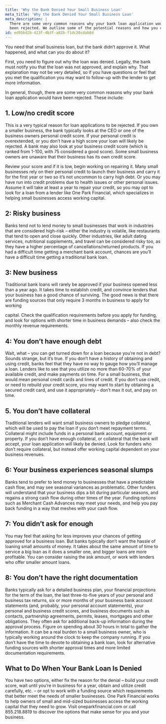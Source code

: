 ```yaml
---
title: 'Why the Bank Denied Your Small Business Loan'
meta_title: 'Why the Bank Denied Your Small Business Loan'
meta_description: |
  There are some very common reasons why your bank loan application would have
  been rejected. We outline some of the potential reasons and how you can still get funding!
id: ed95bd2b-423f-4b3f-a82b-f1dc20cdab8d
---
```

You need that small business loan, but the bank didn’t approve it. What happened, and what can you do
about it?

First, you need to figure out why the loan was denied. Legally, the bank must notify you that the loan
was not approved, and explain why. That explanation may not be very detailed, so if you have questions
or feel that you met the qualification you may want to follow-up with the lender to get more
information.

In general, though, there are some very common reasons why your bank loan application would have
been rejected. These include:

## 1. Low/no credit score

This is a very typical reason for loan applications to be rejected. If you own a smaller business, the bank
typically looks at the CEO or one of the business owners personal credit score. If your personal credit is
overextended, or you don’t have a high score your loan will likely be rejected. A bank may also look at
your business credit score (which is ranked from 1-100, with 75 considered a good score). Some small
business owners are unaware that their business has its own credit score.

Review your score and if it is low, begin working on repairing it. Many small businesses rely on their
personal credit to launch their business and carry it for the first year or two so it’s not uncommon to
carry high debt. Or you may have run into credit problems due to health issues or other personal issues.
Assume it will take at least a year to repair your credit, so you may opt to look for a loan from a lender
like One Park Financial, which specializes in helping small businesses access working capital.

## 2: Risky business

Banks tend not to lend money to small businesses that work in industries that are considered high-risk –
either the industry is volatile, like restaurants that tend to open and close quickly. Other industries, like
adult dating services, nutritional supplements, and travel can be considered risky too, as they have a
higher percentage of cancellations/returned products. If you had a difficult time getting a merchant
bank account, chances are you’ll have a difficult time getting a traditional bank loan.

## 3: New business

Traditional bank loans will rarely be approved if your business opened less than a year ago. It takes time
to establish credit, and convince lenders that your business has a good chance of surviving. The good
news is that there are funding sources that only require 3 months in business to apply for working

capital. Check the qualification requirements before you apply for funding, and look for options with
shorter time in business demands – also check the monthly revenue requirements.

## 4: You don’t have enough debt

Wait, what – you can get turned down for a loan because you’re not in debt? Sounds strange, but it’s
true. If you don’t have a history of obtaining and using credit, banks feel that they have no way to gauge
how you’ll manage a loan. Lenders like to see that you utilize no more than 60-70% of your available
credit, and make payments on time. For a small business, that would mean personal credit cards and
lines of credit. If you don’t use credit, or need to rebuild your credit score, you may want to start by
obtaining a secured credit card, and use it appropriately – don’t max it out, and pay on time.

## 5. You don’t have collateral

Traditional lenders will want small business owners to pledge collateral, which will be used to pay the
loan if you don’t meet repayment terms. Collateral might include funds in a personal bank account,
equipment or property. If you don’t have enough collateral, or collateral that the bank will accept, your
loan application will likely be denied. Look for funders who don’t require collateral, but instead offer
working capital dependent on your business revenues.

## 6: Your business experiences seasonal slumps

Banks tend to prefer to lend money to businesses that have a predictable cash flow, and may see
seasonal variances as problematic. Other funders will understand that your business dips a bit during
particular seasons, and regains a strong cash flow during other times of the year. Funding options such
as Merchant Cash Advances may meet your needs, and help you pay back funding in a way that meshes
with your cash flow.

## 7: You didn’t ask for enough

You may feel that asking for less improves your chances of getting approved for a business loan. But
banks typically don’t want the hassle of loaning small amounts of money. It takes about the same
amount of time to service a big loan as it does a smaller one, and bigger loans are more profitable. You
can consider raising the ask amount, or work with lenders who offer smaller amount loans.

## 8: You don’t have the right documentation

Banks typically ask for a detailed business plan, your financial projections for the term of the loan, the
last three-to-five years of your personal and business tax returns, six or more months of your business
bank account statements (and, probably, your personal account statements), your personal and
business credit scores, and business documents such as contacts, partnership agreements, permits,
leases, mortgages and other obligations. They often ask for additional back-up information during the
approval process. Figure on spending about 30 hours in total to gather the information. It can be a real
burden to a small business owner, who is typically working around the clock to keep the company
running. If you don’t have the time to devote to obtaining a bank loan, look for alternative funding
sources with shorter approval times and more limited documentation requirements.

## What to Do When Your Bank Loan Is Denied

You have two options, either fix the reason for the denial – build your credit score, wait until you’re in
business for a year, obtain and utilize credit carefully, etc. – or opt to work with a funding source which
requirements that better meet the needs of smaller businesses.
One Park Financial works to help owners of small and mid-sized businesses access the working capital
that they need to grow. Visit oneparkfinancial.com or call 855.218.8819 to discover the options that
make sense for you and your business.